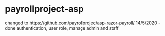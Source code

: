 # payrollproject-asp
changed to https://github.com/payrollprojec/asp-razor-payroll/
14/5/2020 - done authentication, user role, manage admin and staff 

